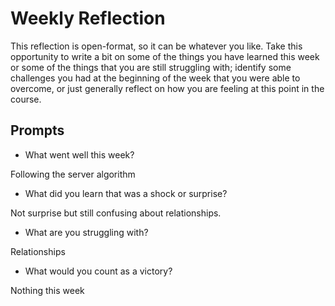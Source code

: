 # Weekly Reflection
This reflection is open-format, so it can be whatever you like. Take this opportunity to write a bit on some of the things you have learned this week or some of the things that you are still struggling with; identify some challenges you had at the beginning of the week that you were able to overcome, or just generally reflect on how you are feeling at this point in the course.

## Prompts
- What went well this week?

Following the server algorithm 
- What did you learn that was a shock or surprise?

Not surprise but still confusing about relationships.

- What are you struggling with?

Relationships

- What would you count as a victory?

Nothing this week
